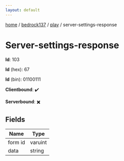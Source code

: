 ```yaml
---
layout: default
---
```


[home](/)  /  [bedrock137](/protocol/bedrock137)  /  [play](/protocol/bedrock137/play)  /  server-settings-response

# Server-settings-response

**Id**: 103

**Id** (hex): 67

**Id** (bin): 01100111

**Clientbound**: ✔️

**Serverbound**: ✖️

## Fields

Name | Type
---|---
form id | varuint
data | string

